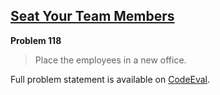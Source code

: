 [Seat Your Team Members][ce]
----------------------------

**Problem 118**

> Place the employees in a new office.

Full problem statement is available on [CodeEval][ce].

[ce]: https://www.codeeval.com/browse/118/
      "View problem statement on CodeEval"
